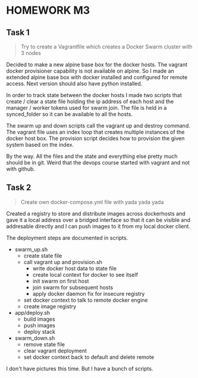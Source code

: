 # HOMEWORK M3

## Task 1

> Try to create a Vagrantfile which creates a Docker Swarm cluster with 3 nodes

Decided to make a new alpine base box for the docker hosts. The vagrant docker provisioner capability is not available on alpine. So I made an extended alpine base box with docker installed and configured for remote access. Next version should also have python installed.

In order to track state between the docker hosts I made two scripts that create / clear a state file holding the ip address of each host and the manager / worker tokens used for swarm join. The file is held in a synced_folder so it can be available to all the hosts.

The swarm up and down scripts call the vagrant up and destroy command. The vagrant file uses an index loop that creates multiple instances of the docker host box. The provision script decides how to provision the given system based on the index.

By the way. All the files and the state and everything else pretty much should be in git. Weird that the devops course started with vagrant and not with github.

## Task 2

> Create own docker-compose.yml file with yada yada yada

Created a registry to store and distribute images across dockerhosts and gave it a local address over a bridged interface so that it can be visible and addresable directly and I can push images to it from my local docker client.

The deployment steps are documented in scripts.
 - swarm_up.sh
     - create state file
     - call vagrant up and provision.sh
         - write docker host data to state file
         - create local context for docker to see itself
         - init swarm on first host
         - join swarm for subsequent hosts
         - apply docker daemon fix for insecure registry
     - set docker context to talk to remote docker engine
     - create image registry
 - app/deploy.sh
     - build images
     - push images
     - deploy stack
 - swarm_down.sh
     - remove state file
     - clear vagrant deployment
     - set docker context back to default and delete remote

I don't have pictures this time. But I have a bunch of scripts.
